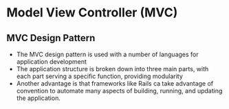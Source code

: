 # Model View Controller (MVC)

## MVC Design Pattern

* The MVC design pattern is used with a number of languages for application development
* The application structure is broken down into three main parts, with each part serving a specific function, providing modularity
* Another advantage is that frameworks like Rails ca take advantage of convention to automate many aspects of building, running, and updating the application.

